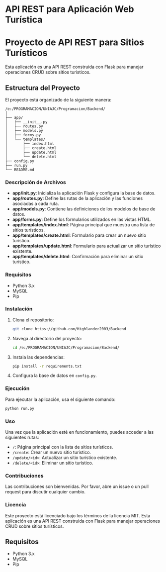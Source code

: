 # API REST para Aplicación Web Turística
# Proyecto de API REST para Sitios Turísticos

Esta aplicación es una API REST construida con Flask para manejar operaciones CRUD sobre sitios turísticos.

## Estructura del Proyecto

El proyecto está organizado de la siguiente manera:

```
/e:/PROGRAMACION/UNIAJC/Programacion/Backend/
│
├── app/
│   ├── __init__.py
│   ├── routes.py
│   ├── models.py
│   ├── forms.py
│   └── templates/
│       ├── index.html
│       ├── create.html
│       ├── update.html
│       └── delete.html
├── config.py
├── run.py
└── README.md
```

### Descripción de Archivos

- **app/__init__.py**: Inicializa la aplicación Flask y configura la base de datos.
- **app/routes.py**: Define las rutas de la aplicación y las funciones asociadas a cada ruta.
- **app/models.py**: Contiene las definiciones de los modelos de base de datos.
- **app/forms.py**: Define los formularios utilizados en las vistas HTML.
- **app/templates/index.html**: Página principal que muestra una lista de sitios turísticos.
- **app/templates/create.html**: Formulario para crear un nuevo sitio turístico.
- **app/templates/update.html**: Formulario para actualizar un sitio turístico existente.
- **app/templates/delete.html**: Confirmación para eliminar un sitio turístico.

### Requisitos

- Python 3.x
- MySQL
- Pip

### Instalación

1. Clona el repositorio:
    ```sh
    git clone https://github.com/Highlander2003/Backend
    ```
2. Navega al directorio del proyecto:
    ```sh
    cd /e:/PROGRAMACION/UNIAJC/Programacion/Backend/
    ```
3. Instala las dependencias:
    ```sh
    pip install -r requirements.txt
    ```
4. Configura la base de datos en `config.py`.

### Ejecución

Para ejecutar la aplicación, usa el siguiente comando:
```sh
python run.py
```

### Uso

Una vez que la aplicación esté en funcionamiento, puedes acceder a las siguientes rutas:

- `/`: Página principal con la lista de sitios turísticos.
- `/create`: Crear un nuevo sitio turístico.
- `/update/<id>`: Actualizar un sitio turístico existente.
- `/delete/<id>`: Eliminar un sitio turístico.

### Contribuciones

Las contribuciones son bienvenidas. Por favor, abre un issue o un pull request para discutir cualquier cambio.

### Licencia

Este proyecto está licenciado bajo los términos de la licencia MIT.
Esta aplicación es una API REST construida con Flask para manejar operaciones CRUD sobre sitios turísticos.

## Requisitos

- Python 3.x
- MySQL
- Pip

